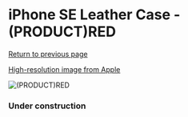 # iPhone SE Leather Case - (PRODUCT)RED

[Return to previous page](/iphone_5s)

[High-resolution image from Apple](https://store.storeimages.cdn-apple.com/8756/as-images.apple.com/is/MNYV2?wid=4500&hei=4500&fmt=png)

<div style="width: 384px"><img src="/everypreview/MNYV2.png" alt="(PRODUCT)RED"></div>

### Under construction
